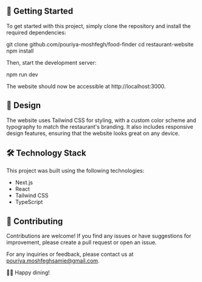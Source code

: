 ## 🚀 Getting Started

To get started with this project, simply clone the repository and install the required dependencies:

git clone github.com/pouriya-moshfegh/food-finder
cd restaurant-website
npm install


Then, start the development server:

npm run dev


The website should now be accessible at http://localhost:3000.

## 🎨 Design

The website uses Tailwind CSS for styling, with a custom color scheme and typography to match the restaurant's branding. It also includes responsive design features, ensuring that the website looks great on any device.

## 🛠️ Technology Stack

This project was built using the following technologies:

- Next.js
- React
- Tailwind CSS
- TypeScript



## 🤝 Contributing

Contributions are welcome! If you find any issues or have suggestions for improvement, please create a pull request or open an issue.



For any inquiries or feedback, please contact us at [pouriya.moshfeghsamie@gmail.com](mailto:pouriya.moshfeghsamie@gmail.com).

👨‍🍳 Happy dining!

